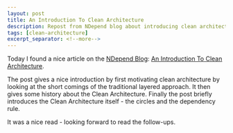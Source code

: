 ```yaml
---
layout: post
title: An Introduction To Clean Architecture
description: Repost from NDepend blog about introducing clean architecture
tags: [clean-architecture]
excerpt_separator: <!--more-->
---
```


Today I found a nice article on the [NDepend Blog](https://blog.ndepend.com/):
[An Introduction To Clean Architecture](https://blog.ndepend.com/introduction-clean-architecture/).

The post gives a nice introduction by first motivating clean architecture by looking at the
short comings of the traditional layered approach. It then gives some history about the Clean Architecture.
Finally the post briefly introduces the Clean Architecture itself - the circles and the dependency rule.

It was a nice read - looking forward to read the follow-ups.

<!--more-->